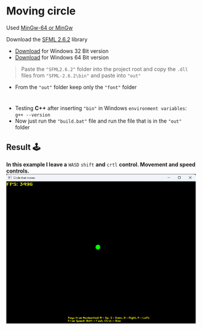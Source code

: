 # Moving circle
Used [MinGw-64 or MinGw](https://github.com/niXman/mingw-builds-binaries/releases)

Download the [SFML 2.6.2](https://www.sfml-dev.org/download/sfml/2.6.2) library
- [Download](https://www.sfml-dev.org/files/SFML-2.6.2-windows-gcc-13.1.0-mingw-32-bit.zip) for Windows 32 Bit version
- [Download](https://www.sfml-dev.org/files/SFML-2.6.2-windows-gcc-13.1.0-mingw-64-bit.zip) for Windows 64 Bit version

> Paste the `"SFML2.6.2"` folder into the project root and copy the `.dll` files from `"SFML-2.6.2\bin"` and paste into `"out"`

- From the `"out"` folder keep only the `"font"` folder
# 
- Testing **C++** after inserting `"bin"` in Windows `environment variables`: `g++ --version`<br>
- Now just run the `"build.bat"` file and run the file that is in the `"out"` folder

## Result 🕹️

**In this example I leave a** `WASD` `shift` **and** `crtl` **control. Movement and speed controls.**
<img src="https://github.com/dspofu/SimplesCodeCppSFML/blob/main/image.png">
